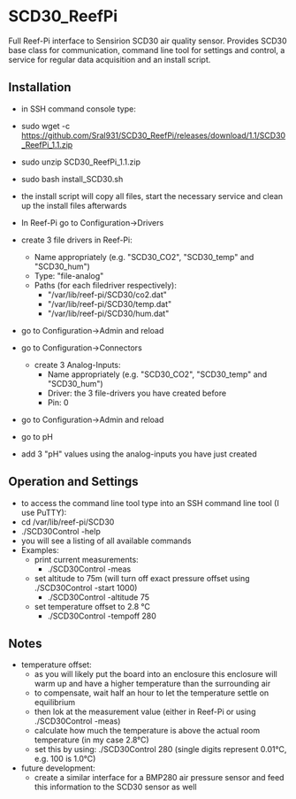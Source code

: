 # SCD30_ReefPi
Full Reef-Pi interface to Sensirion SCD30 air quality sensor. Provides SCD30 base class for communication, command line tool for settings and control, a service for regular data acquisition and an install script.

## Installation

 - in SSH command console type:
 - sudo wget -c https://github.com/Sral931/SCD30_ReefPi/releases/download/1.1/SCD30_ReefPi_1.1.zip
 - sudo unzip SCD30_ReefPi_1.1.zip
 - sudo bash install_SCD30.sh
 
 - the install script will copy all files, start the necessary service and clean up the install files afterwards
 
 - In Reef-Pi go to Configuration->Drivers
 - create 3 file drivers in Reef-Pi:
	- Name appropriately (e.g. "SCD30_CO2", "SCD30_temp" and "SCD30_hum")
	- Type: "file-analog"
	- Paths (for each filedriver respectively):
		- "/var/lib/reef-pi/SCD30/co2.dat"
		- "/var/lib/reef-pi/SCD30/temp.dat"
		- "/var/lib/reef-pi/SCD30/hum.dat"
		
 - go to Configuration->Admin and reload
 - go to Configuration->Connectors
	- create 3 Analog-Inputs:
		- Name appropriately (e.g. "SCD30_CO2", "SCD30_temp" and "SCD30_hum")
		- Driver: the 3 file-drivers you have created before
		- Pin: 0
 - go to Configuration->Admin and reload
 - go to pH
 - add 3 "pH" values using the analog-inputs you have just created
 
 ## Operation and Settings
 
  - to access the command line tool type into an SSH command line tool (I use PuTTY):
  - cd /var/lib/reef-pi/SCD30
  - ./SCD30Control -help
  - you will see a listing of all available commands
  - Examples:
  	- print current measurements:
  		- ./SCD30Control -meas
	- set altitude to 75m (will turn off exact pressure offset using ./SCD30Control -start 1000)
  		- ./SCD30Control -altitude 75
	- set temperature offset to 2.8 °C
		- ./SCD30Control -tempoff 280

 ## Notes
 
 - temperature offset:
 	- as you will likely put the board into an enclosure this enclosure will warm up and have a higher temperature than the surrounding air
 	- to compensate, wait half an hour to let the temperature settle on equilibrium
	- then lok at the measurement value (either in Reef-Pi or using ./SCD30Control -meas)
	- calculate how much the temperature is above the actual room temperature (in my case 2.8°C)
	- set this by using: ./SCD30Control 280 (single digits represent 0.01°C, e.g. 100 is 1.0°C)
 - future development:
 	- create a similar interface for a BMP280 air pressure sensor and feed this information to the SCD30 sensor as well
